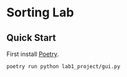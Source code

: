 # Sorting Lab

## Quick Start

First install [Poetry](https://python-poetry.org/docs/).

```console
poetry run python lab1_project/gui.py
```
